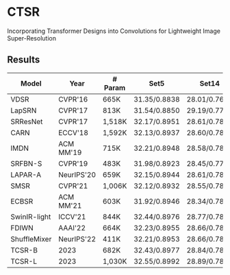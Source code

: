 # CTSR
Incorporating Transformer Designs into Convolutions for Lightweight Image Super-Resolution


## Results

| **Model** | **Year** | **# Param** | **Set5** | **Set14** | **B100** | **Urban100** | **Manga109** |
| --- | --- | --- | --- | --- | --- | --- | --- |
| VDSR | CVPR'16 | 665K | 31.35/0.8838 | 28.01/0.7674 | 27.29/0.7251 | 25.18/0.7524 | 28.83/0.8809 |
| LapSRN | CVPR'17 | 813K | 31.54/0.8850 | 29.19/0.7720 | 27.32/0.7280 | 25.21/0.7560 | 29.09/0.8845 |
| SRResNet | CVPR'17 | 1,518K | 32.17/0.8951 | 28.61/0.7823 | 27.59/0.7365 | 26.12/0.7871 | 30.48/0.9087 |
| CARN | ECCV'18 | 1,592K | 32.13/0.8937 | 28.60/0.7806 | 27.58/0.7349 | 26.07/0.7837 | 30.47/0.9084 |
| IMDN | ACM MM'19 | 715K | 32.21/0.8948 | 28.58/0.7811 | 27.56/0.7353 | 26.04/0.7838 | 30.45/0.9075 |
| SRFBN-S | CVPR'19 | 483K | 31.98/0.8923 | 28.45/0.7779 | 27.44/0.7313 | 25.71/0.7719 | 29.91/0.9008 |
| LAPAR-A | NeurIPS'20 | 659K | 32.15/0.8944 | 28.61/0.7818 | 27.61/0.7366 | 26.14/0.7871 | 30.42/0.9074 |
| SMSR | CVPR'21 | 1,006K | 32.12/0.8932 | 28.55/0.7808 | 27.55/0.7351 | 26.11/0.7868 | 30.54/0.9085 |
| ECBSR | ACM MM'21 | 603K | 31.92/0.8946 | 28.34/0.7817 | 27.48/0.7393 | 25.81/0.7773 | 30.15/0.8315 |
| SwinIR-light  | ICCV'21 | 844K | 32.44/0.8976 | 28.77/0.7858 | 27.69/0.7406 | 26.47/0.7980 | 30.92/0.9151 |
| FDIWN  | AAAI'22 | 664K | 32.23/0.8955 | 28.66/0.7829 | 27.62/0.7380 | 26.28/0.7919 | 30.63/0.9098 |
| ShuffleMixer  | NeurIPS'22 | 411K | 32.21/0.8953 | 28.66/0.7827 | 27.61/0.7366 | 26.08/0.7835 | 30.65/0.9093 |
| TCSR-B  | 2023 | 682K | 32.43/0.8977 | 28.84/0.7871 | 27.72/0.7412 | 26.51/0.7994 | 31.01/0.9153 |
| TCSR-L  | 2023 | 1,030K | 32.55/0.8992 | 28.89/0.7886 | 27.75/0.7423 | 26.67/0.8039 | 31.17/0.9170 |
